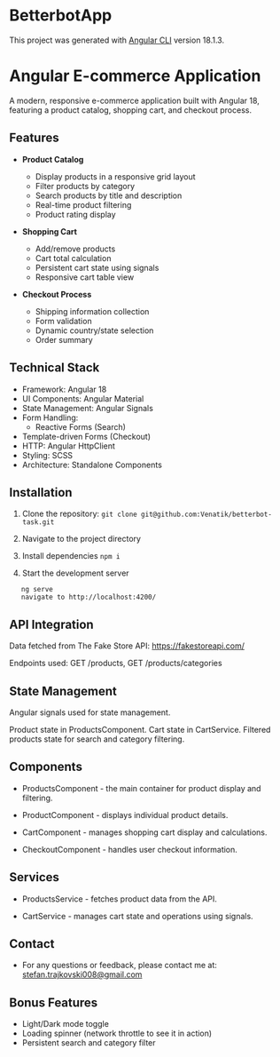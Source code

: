 # BetterbotApp

This project was generated with [Angular CLI](https://github.com/angular/angular-cli) version 18.1.3.

# Angular E-commerce Application

A modern, responsive e-commerce application built with Angular 18, featuring a product catalog, shopping cart, and checkout process.

## Features

- **Product Catalog**

  - Display products in a responsive grid layout
  - Filter products by category
  - Search products by title and description
  - Real-time product filtering
  - Product rating display

- **Shopping Cart**

  - Add/remove products
  - Cart total calculation
  - Persistent cart state using signals
  - Responsive cart table view

- **Checkout Process**
  - Shipping information collection
  - Form validation
  - Dynamic country/state selection
  - Order summary

## Technical Stack

- Framework: Angular 18
- UI Components: Angular Material
- State Management: Angular Signals
- Form Handling:
  - Reactive Forms (Search)
- Template-driven Forms (Checkout)
- HTTP: Angular HttpClient
- Styling: SCSS
- Architecture: Standalone Components

## Installation

1. Clone the repository:
   `git clone git@github.com:Venatik/betterbot-task.git`

2. Navigate to the project directory

3. Install dependencies
   `npm i`

4. Start the development server

```
   ng serve
   navigate to http://localhost:4200/
```

## API Integration

Data fetched from The Fake Store API: https://fakestoreapi.com/

Endpoints used: GET /products, GET /products/categories

## State Management

Angular signals used for state management.

Product state in ProductsComponent.
Cart state in CartService.
Filtered products state for search and category filtering.

## Components

- ProductsComponent - the main container for product display and filtering.

- ProductComponent - displays individual product details.

- CartComponent - manages shopping cart display and calculations.

- CheckoutComponent - handles user checkout information.

## Services

- ProductsService - fetches product data from the API.

- CartService - manages cart state and operations using signals.

## Contact

- For any questions or feedback, please contact me at: stefan.trajkovski008@gmail.com

## Bonus Features

- Light/Dark mode toggle
- Loading spinner (network throttle to see it in action)
- Persistent search and category filter
